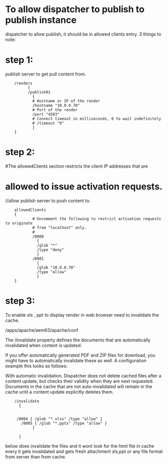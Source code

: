 
To allow dispatcher to publish to publish instance
====================================================

dispatcher to allow publish, it should be in allowed clients entry.
3 things to note:

step 1:
========

publish server to get pull content from.


        /renders
              {
              /publish01
                {
                # Hostname or IP of the render
                /hostname "10.0.0.70"
                # Port of the render
                /port "4503"
                # Connect timeout in milliseconds, 0 to wait indefinitely
                # /timeout "0"
                }
        }

step 2:
=======
 
 #The allowedClients section restricts the client IP addresses that are
 # allowed to issue activation requests.
//allow publish server to push content to.
        
        allowedClients
        {
                # Uncomment the following to restrict activation requests to originate
                # from "localhost" only.
                #
                /0000
                  {
                  /glob "*"
                  /type "deny"
                  }
                /0001
                  {
                  /glob "10.0.0.70"
                  /type "allow"
                  }
        }
        
        
        
step 3:
======
To enable xls , ppt to display render in web browser need to invalidate the cache.

/apps/apache/aem63/apache/conf

The /invalidate property defines the documents that are automatically invalidated when content is updated.

If you offer automatically generated PDF and ZIP files for download, you might have to automatically invalidate these as well. A configuration example this looks as follows:

With automatic invalidation, Dispatcher does not delete cached files after a content update, but checks their validity when they are next requested. Documents in the cache that are not auto-invalidated will remain in the cache until a content update explicitly deletes them.

        /invalidate
          {


         /0004 { /glob "*.xlsx" /type "allow" }
           /0005 { /glob "*.pptx" /type "allow" }
                }

          }
below does invalidate the files and it wont look for the html file in cache every it gets invalidated and gets fresh attachment xls,ppt or any file format from server than from cache.
